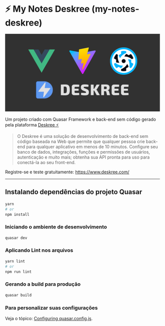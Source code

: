 # ⚡ My Notes Deskree (my-notes-deskree)

<img src="./docs/img-article.png" alt="Imagem do artigo">

Um projeto criado com Quasar Framework e back-end sem código gerado pela plataforma [Deskree ⚡](https://www.deskree.com/)

> O Deskree é uma solução de desenvolvimento de back-end sem código baseada na Web que permite que qualquer pessoa crie back-end para qualquer aplicativo em menos de 10 minutos. Configure seu banco de dados, integrações, funções e permissões de usuários, autenticação e muito mais; obtenha sua API pronta para uso para conectá-la ao seu front-end.

Registre-se e teste gratuitamente: https://www.deskree.com/

--- 

## Instalando dependências do projeto Quasar
```bash
yarn
# or
npm install
```

### Iniciando o ambiente de desenvolvimento
```bash
quasar dev
```


### Aplicando Lint nos arquivos
```bash
yarn lint
# or
npm run lint
```



### Gerando a build para produção
```bash
quasar build
```

### Para personalizar suas configurações
Veja o tópico: [Configuring quasar.config.js](https://v2.quasar.dev/quasar-cli-vite/quasar-config-js).
